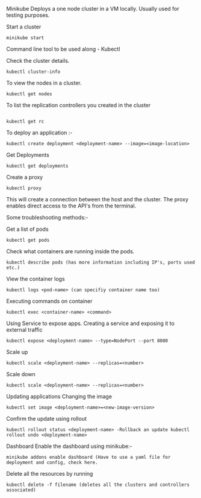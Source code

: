 Minikube
Deploys a one node cluster in a VM locally. Usually used for testing purposes.

Start a cluster
```
minikube start
```
Command line tool to be used along - Kubectl

Check the cluster details. 
```
kubectl cluster-info
```
To view the nodes in a cluster. 
```
kubectl get nodes
```
To list the replication controllers you created in the cluster 
```

kubectl get rc
```

To deploy an application :- 
```
kubectl create deployment <deployment-name> --image=<image-location>

```
Get Deployments 

```
kubectl get deployments
```

Create a proxy 

```
kubectl proxy
```
This will create a connection between the host and the cluster. The proxy enables direct access to the API's from the terminal.

Some troubleshooting methods:- 

Get a list of pods 

```
kubectl get pods
```
Check what containers are running inside the pods.

```
kubectl describe pods (has more information including IP's, ports used etc.)
```
View the container logs

```
kubectl logs <pod-name> (can specifiy container name too)
```
Executing commands on container 

```
kubectl exec <container-name> <command>
```
Using Service to expose apps.
Creating a service and exposing it to external traffic 

```
kubectl expose <deployment-name> --type=NodePort --port 8080
```

Scale up 

```
kubectl scale <deployment-name> --replicas=<number>
```
Scale down 

```
kubectl scale <deployment-name> --replicas=<number>
```
Updating applications
Changing the image 

```
kubectl set image <deployment-name>=<new-image-version>
```
Confirm the update using rollout 

```
kubectl rollout status <deployment-name> -Rollback an update kubectl rollout undo <deployment-name>
```
Dashboard
Enable the dashboard using minikube:- 

```
minikube addons enable dashboard (Have to use a yaml file for deployment and config, check here.
```

Delete all the resources by running 
```
kubectl delete -f filename (deletes all the clusters and controllers associated)
```

